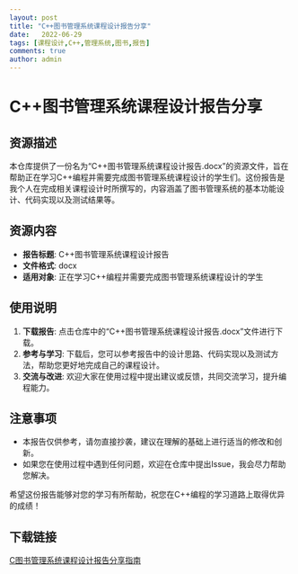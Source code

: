 ```yaml
---
layout: post
title: "C++图书管理系统课程设计报告分享"
date:   2022-06-29
tags: [课程设计,C++,管理系统,图书,报告]
comments: true
author: admin
---
```

# C++图书管理系统课程设计报告分享

## 资源描述

本仓库提供了一份名为“C++图书管理系统课程设计报告.docx”的资源文件，旨在帮助正在学习C++编程并需要完成图书管理系统课程设计的学生们。这份报告是我个人在完成相关课程设计时所撰写的，内容涵盖了图书管理系统的基本功能设计、代码实现以及测试结果等。

## 资源内容

- **报告标题**: C++图书管理系统课程设计报告
- **文件格式**: docx
- **适用对象**: 正在学习C++编程并需要完成图书管理系统课程设计的学生

## 使用说明

1. **下载报告**: 点击仓库中的“C++图书管理系统课程设计报告.docx”文件进行下载。
2. **参考与学习**: 下载后，您可以参考报告中的设计思路、代码实现以及测试方法，帮助您更好地完成自己的课程设计。
3. **交流与改进**: 欢迎大家在使用过程中提出建议或反馈，共同交流学习，提升编程能力。

## 注意事项

- 本报告仅供参考，请勿直接抄袭，建议在理解的基础上进行适当的修改和创新。
- 如果您在使用过程中遇到任何问题，欢迎在仓库中提出Issue，我会尽力帮助您解决。

希望这份报告能够对您的学习有所帮助，祝您在C++编程的学习道路上取得优异的成绩！

## 下载链接

[C图书管理系统课程设计报告分享指南](https://pan.quark.cn/s/9d369373f153)